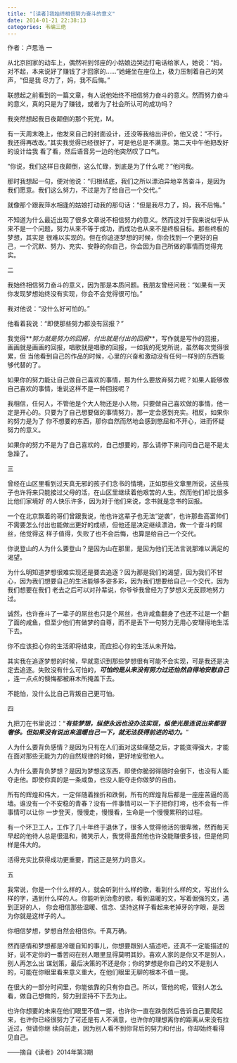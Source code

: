 ```yaml
---
title: "[读者]我始终相信努力奋斗的意义"
date: 2014-01-21 22:38:13
categories: 韦编三绝
---
```

作者：卢思浩 一

从北京回家的动车上，偶然听到邻座的小姑娘边哭边打电话给家人，她说：“妈，对不起，本来说好了赚钱了才回家的……”她蜷坐在座位上，极力压制着自己的哭声，“但是我
尽力了，妈，我不后悔。”

联想起之前看到的一篇文章，有人说他始终不相信努力奋斗的意义。然而努力奋斗的意义，真的只是为了赚钱，或者为了社会所认可的成功吗？

我突然想起我日夜颠倒的那个死党，M。

有一天周末晚上，他发来自己的封面设计，还没等我给出评价，他又说：“不行，我还得再改改。”其实我觉得已经很好了，可是他总是不满意。第二天中午他把改好的设计给我
看了看，然后语音另一边的他突然叹了口气。

“你说，我们这样日夜颠倒，这么忙碌，到底是为了什么呢？”他问我。

那时我想起一句，便对他说：“归根结底，我们之所以漂泊异地辛苦奋斗，是因为我们愿意。我们这么努力，不过是为了给自己一个交代。”

就像那个跟我萍水相逢的姑娘打动我的那句话：“但是我尽力了，妈，我不后悔。”

不知道为什么最近出现了很多文章说不相信努力的意义。然而这对于我来说似乎从来不是一个问题，努力从来不等于成功，而成功也从来不是终极目标。那些终极的梦想，其实是
很难以实现的。但在你追逐梦想的时候，你会找到一个更好的自己，一个沉默、努力、充实、安静的你自己，你会因为自己所做的事情而觉得充实。

二

我始终相信努力奋斗的意义，因为那是本质问题。我朋友曾经问我：“如果有一天你发现梦想始终没有实现，你会不会觉得很可怕。”

我对他说：“没什么好可怕的。”

他看着我说：“即使那些努力都没有回报？”

我觉得**_努力就是努力的回报，付出就是付出的回报_**，写作就是写作的回报，画画就是画画的回报，唱歌就是唱歌的回报，一如我的死党所说，虽然每次觉得很累，但
当他看到自己的作品的时候，心里的兴奋和激动没有任何一样别的东西能够代替的了。

如果你的努力能让自己做自己喜欢的事情，那为什么要放弃努力呢？如果人能够做自己喜欢的事情，谁说这样不是一种回报呢？

我相信，任何人，不管他是个大人物还是小人物，只要做自己喜欢做的事情，他一定是开心的。只要为了自己想要做的事情努力，那一定会感到充实。相反，如果你的努力是为了
你不想要的东西，那你自然而然地会感到憋屈和不开心，进而怀疑努力的意义。

如果你的努力不是为了自己喜欢的，自己想要的，那么请停下来问问自己是不是太急躁了。

三

曾经在山区里看到过天真无邪的孩子们念书的情境，正如那些文章里所说，这些孩子也许将来只能接过父母的活，在山区里继续着他艰苦的人生。然而他们却比很多比他们家境好
的人快乐许多，因为对于他们来说，念书就是念书的回报。

一个在北京飘着的哥们曾跟我说，他也许这辈子也无法“逆袭”，也许那些高富帅们不需要怎么付出也能做出更好的成绩，但他还是决定继续漂泊，做一个奋斗的屌丝，他觉得这
样子值得，失败了也不会后悔，也算是给自己一个交代。

你说登山的人为什么要登山？是因为山在那里，是因为他们无法言说那难以满足的渴望。

为什么明知道梦想很难实现还是要去追逐？因为那是我们的渴望，因为我们不甘心，因为我们想要自己的生活能够多姿多彩，因为我们想要给自己一个交代，因为我们想要在我们
老去之后可以对孙辈说，你爷爷我曾经为了梦想义无反顾地努力过。

诚然，也许奋斗了一辈子的屌丝也只是个屌丝，也许咸鱼翻身了也还不过是一个翻了面的咸鱼，但至少他们有做梦的自尊，而不是丢下一句努力无用心安理得地生活下去。

你不应该担心你的生活即将结束，而应担心你的生活从未开始。

其实我在追逐梦想的时候，早就意识到那些梦想很有可能不会实现，可是我还是决定去追逐。失败没有什么可怕的，**_可怕的是从来没有努力过还怡然自得地安慰自己_**
，连一点点的懊悔都被麻木所掩盖下去。

不能怕，没什么比自己背叛自己更可怕。

四

九把刀在书里说过：“**_有些梦想，纵使永远也没办法实现，纵使光是连说出来都很奢侈。但如果没有说出来温暖自己一下，就无法获得前进的动力。_**”

人为什么要背负感情？是因为只有在人们面对这些痛楚之后，才能变得强大，才能在面对那些无能为力的自然规律的时候，更好地安慰他人。

人为什么要背负梦想？是因为梦想这东西，即使你脆弱得随时会倒下，也没有人能夺走他。即使你真的是一条咸鱼，也没人能夺走你做梦的自由。

所有的辉煌和伟大，一定伴随着挫折和跌倒，所有的辉煌背后都是一座座苦逼的高墙。谁没有一个不安稳的青春？没有一件事情可以一下子把你打垮，也不会有一件事情可以让你
一步登天，慢慢走，慢慢看，生命是一个慢慢累积的过程。

有一个环卫工人，工作了几十年终于退休了，很多人觉得他活的很卑微，然而每天早起的他待人总是很温和，微笑示人，我觉得虽然他也许没能赚很多钱，但是他同样是伟大的。

活得充实比获得成功更重要，而这正是努力的意义。

五

我常说，你是一个什么样的人，就会听到什么样的歌，看到什么样的文，写出什么样的字，遇到什么样的人。你能听到治愈的歌，看到温暖的文，写着倔强的文，遇到正好的人，
你会相信那些温暖、信念、坚持这样子看起来老掉牙的字眼，是因为你就是这样子的人。

你相信梦想，梦想自然会相信你。千真万确。

然而感情和梦想都是冷暖自知的事儿，你想要跟别人描述吧，还真不一定能描述的好，说不定你的一番苦闷在别人眼里显得莫明其妙。喜欢人家的是你又不是别人，别人再怎么出
谋划策，最后决策的不还是你；你的梦想是你自己的又不是别人的，可能在你眼里看来意义重大，在他们眼里无聊的根本不值一提。

在很大的一部分时间里，你能依靠的只有你自己。所以，管他的呢，管别人怎么看，做自己想做的，努力到坚持不下去为止。

也许你想要的未来在他们眼里不值一提，也许你一直在跌倒然后告诉自己要爬起来，也许你已经很努力了可还是有人不满意，也许你的理想离你的距离从来没有拉近过，但请你继
续向前走，因为别人看不到你背后的努力和付出，你却始终看得见自己。

——摘自《读者》2014年第3期
